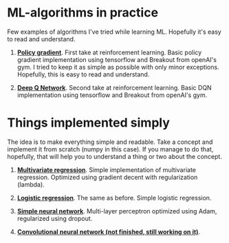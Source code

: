 # ML-algorithms in practice

Few examples of algorithms I've tried while learning ML. Hopefully it's easy to read and understand.

1. [**Policy gradient**](/Policy_gradient_breakout.py). First take at reinforcement learning. Basic policy gradient implementation using tensorflow and Breakout from openAI's gym. I tried to keep it as simple as possible with only minor exceptions. Hopefully, this is easy to read and understand.

2. [**Deep Q Network**](/DQN_Breakout.py). Second take at reinforcement learning. Basic DQN implementation using tensorflow and Breakout  from openAI's gym.


# Things implemented simply

The idea is to make everything simple and readable. Take a concept and implement it from scratch (numpy in this case). If you manage to do that, hopefully, that will help you to understand a thing or two about the concept.

1. [**Multivariate regression**](/Multivariate_regression.py). Simple implementation of multivariate regression. Optimized using gradient decent with regularization (lambda).

2. [**Logistic regression**](/Logistic_regression.py). The same as before. Simple logistic regression. 

3. [**Simple neural network**](/Neural_network_v2.py). Multi-layer perceptron optimized using Adam, regularized using dropout.

4. [**Convolutional neural network (not finished, still working on it)**](/CNN.py).
